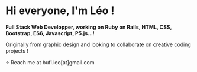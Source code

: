 # Hi everyone, I'm Léo !

**Full Stack Web Developper, working on Ruby on Rails, HTML, CSS, Bootstrap, ES6, Javascript, P5.js...!**

Originally from graphic design and looking to collaborate on creative coding projects !

⭐️ Reach me at bufi.leo[at]gmail.com
